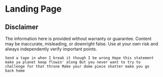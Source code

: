 # Landing Page

## Disclaimer
The information here is provided without warranty or guarantee. Content may be inaccurate, misleading, or downright false. Use at your own risk and always independently verify important points.

`Send a tape in when I break it though I be wrong
Hope this statement make ya planet keep flowin' along
But you never want to try to challenge for that throne
Make your dome piece shatter make you go back home`
